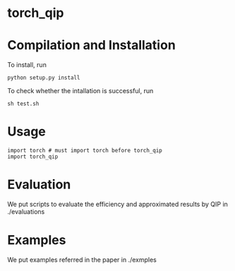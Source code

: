 # torch_qip

# Compilation and Installation

To install, run
```
python setup.py install
```

To check whether the intallation is successful, run
```
sh test.sh
```

# Usage

```
import torch # must import torch before torch_qip
import torch_qip
```

# Evaluation

We put scripts to evaluate the efficiency and approximated results by QIP in ./evaluations

# Examples

We put examples referred in the paper in ./exmples

